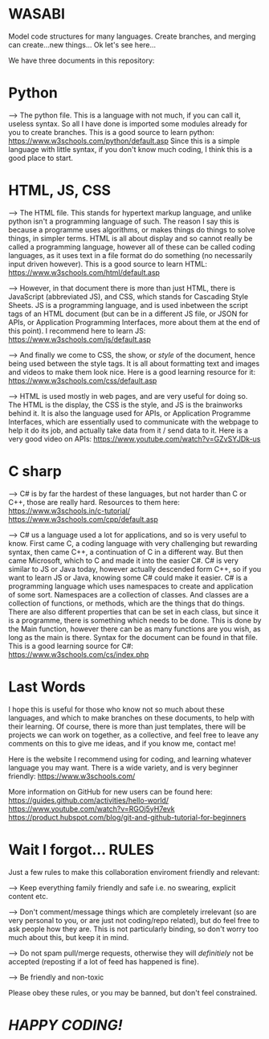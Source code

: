  # WASABI
                                   




Model code structures for many languages. Create branches, and merging can create...new things...
Ok let's see here...

We have three documents in this repository:


# Python
--> The python file. This is a language with not much, if you can call it, useless syntax. So all I have done is imported some modules already for you to create
    branches. This is a good source to learn python: https://www.w3schools.com/python/default.asp 
    Since this is a simple language with little syntax, if you don't know much coding, I think this is a good place to start.
    
# HTML, JS, CSS

--> The HTML file. This stands for hypertext markup language, and unlike python isn't a programming language of such. The reason I say this is because a programme
    uses algorithms, or makes things do things to solve things, in simpler terms. HTML is all about display and so cannot really be called a programming language,
    however all of these can be called coding languages, as it uses text in a file format do do something (no necessarily input driven however).
    This is a good source to learn HTML: https://www.w3schools.com/html/default.asp
    
--> However, in that document there is more than just HTML, there is JavaScript (abbreviated JS), and CSS, which stands for Cascading Style Sheets. JS is
    a programming language, and is used inbetween the script tags of an HTML document (but can be in a different JS file, or JSON for APIs, or Application
    Programming Interfaces, more about them at the end of this point). I recommend here to learn JS: https://www.w3schools.com/js/default.asp
    
--> And finally we come to CSS, the show, or *style* of the document, hence being used between the style tags. It is all about formatting text and images and
    videos to make them look nice. Here is a good learning resource for it: https://www.w3schools.com/css/default.asp
    
    
--> HTML is used mostly in web pages, and are very useful for doing so. The HTML is the display, the CSS is the style, and JS is the brainworks behind it. It is 
    also the language used for APIs, or Application Programme Interfaces, which are essentially used to communicate with the webpage to help it do its job, and
    actually take data from it / send data to it. Here is a very good video on APIs: https://www.youtube.com/watch?v=GZvSYJDk-us
    
    
# C sharp

--> C# is by far the hardest of these languages, but not harder than C or C++, those are really hard. Resources to them here:
                                                                                                       https://www.w3schools.in/c-tutorial/
                                                                                                       https://www.w3schools.com/cpp/default.asp
    
--> C# us a language used a lot for applications, and so is very useful to know. First came C, a coding language with very challenging but rewarding syntax,
    then came C++, a continuation of C in a different way. But then came Microsoft, which to C and made it into the easier C#. C# is very similar to JS or Java
    today, however actually descended form C++, so if you want to learn JS or Java, knowing some C# could make it easier. C# is a programming language which
    uses namespaces to create and application of some sort. Namespaces are a collection of classes. And classes are a collection of functions, or methods, which
    are the things that do things. There are also different properties that can be set in each class, but since it is a programme, there is something which needs
    to be done. This is done by the Main function, however there can be as many functions are you wish, as long as the main is there. Syntax for the document can
    be found in that file. This is a good learning source for C#: https://www.w3schools.com/cs/index.php
    
    
    
# Last Words

I hope this is useful for those who know not so much about these languages, and which to make branches on these documents, to help with their learning. Of course,
there is more than just templates, there will be projects we can work on together, as a collective, and feel free to leave any comments on this to give me ideas,
and if you know me, contact me!

Here is the website I recommend using for coding, and learning whatever language you may want. There is a wide variety, and is very beginner friendly:
                                                                                                                          https://www.w3schools.com/

More information on GitHub for new users can be found here: https://guides.github.com/activities/hello-world/
                                                            https://www.youtube.com/watch?v=RGOj5yH7evk
                                                            https://product.hubspot.com/blog/git-and-github-tutorial-for-beginners
                                                            
                                                            
                                                            
                                                        
# Wait I forgot... RULES

Just a few rules to make this collaboration enviroment friendly and relevant:

--> Keep everything family friendly and safe i.e. no swearing, explicit content etc.

--> Don't comment/message things which are completely irrelevant (so are very personal to you, or are just not coding/repo related), but do feel free to ask
    people how they are. This is not particularly binding, so don't worry too much about this, but keep it in mind.
    
--> Do not spam pull/merge requests, otherwise they will *definitiely* not be accepted (reposting if a lot of feed has happened is fine).

--> Be friendly and non-toxic


Please obey these rules, or you may be banned, but don't feel constrained. 



# *HAPPY CODING!*
            
    
    
